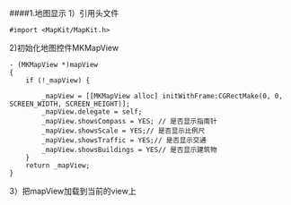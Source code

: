 ####1.地图显示
1）引用头文件
````
#import <MapKit/MapKit.h>
`````
2)初始化地图控件MKMapView
````
- (MKMapView *)mapView
{
    if (!_mapView) {

        _mapView = [[MKMapView alloc] initWithFrame:CGRectMake(0, 0, SCREEN_WIDTH, SCREEN_HEIGHT)];
        _mapView.delegate = self;
        _mapView.showsCompass = YES; // 是否显示指南针      
        _mapView.showsScale = YES;// 是否显示比例尺
        _mapView.showsTraffic = YES;// 是否显示交通
        _mapView.showsBuildings = YES// 是否显示建筑物
    }
    return _mapView;
}
````
3）把mapView加载到当前的view上

